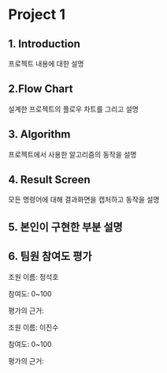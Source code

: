# Project 1

## 1. Introduction

프로젝트 내용에 대한 설명


## 2.Flow Chart

설계한 프로젝트의 플로우 차트를 그리고 설명

## 3. Algorithm

프로젝트에서 사용한 알고리즘의 동작을 설명

## 4. Result Screen

모든 명령어에 대해 결과화면을 캡처하고 동작을 설명

## 5. 본인이 구현한 부분 설명

## 6. 팀원 참여도 평가

조원 이름: 정석호

참여도: 0~100

평가의 근거: 

조원 이름: 이진수

참여도: 0~100

평가의 근거: 

